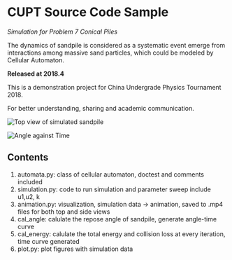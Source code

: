 # CUPT Source Code Sample

*Simulation for Problem 7 Conical Piles*

The dynamics of sandpile is considered as a systematic event emerge from interactions among massive sand particles, which could be modeled by Cellular Automaton.



**Released at 2018.4**

This is a demonstration project for China Undergrade Physics Tournament 2018.

For better understanding, sharing and academic communication.

![Top view of simulated sandpile](https://github.com/Neuromancer43/Sandpile/blob/master/sandpile_top_view.gif)

![Angle against Time](https://github.com/Neuromancer43/Sandpile/blob/master/figs/time_curve2.png)

## Contents
1. automata.py: class of cellular automaton, doctest and comments included 
2. simulation.py: code to run simulation and parameter sweep include u1,u2, k
3. animation.py: visualization, simulation data -> animation, saved to .mp4 files for both top and side views
4. cal_angle: calulate the repose angle of sandpile, generate angle-time curve
5. cal_energy: calulate the total energy and collision loss at every iteration, time curve generated
6. plot.py: plot figures with simulation data

